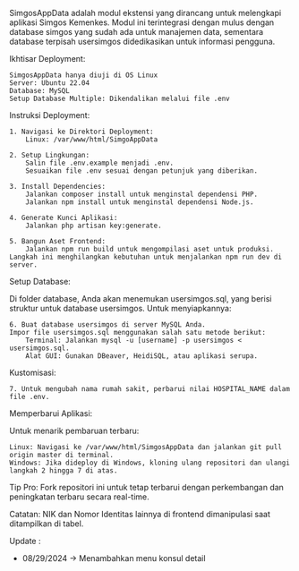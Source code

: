 SimgosAppData adalah modul ekstensi yang dirancang untuk melengkapi aplikasi Simgos Kemenkes. Modul ini terintegrasi dengan mulus dengan database simgos yang sudah ada untuk manajemen data, sementara database terpisah usersimgos didedikasikan untuk informasi pengguna.

Ikhtisar Deployment:

    SimgosAppData hanya diuji di OS Linux
    Server: Ubuntu 22.04
    Database: MySQL
    Setup Database Multiple: Dikendalikan melalui file .env

Instruksi Deployment:

    1. Navigasi ke Direktori Deployment:
        Linux: /var/www/html/SimgoAppData

    2. Setup Lingkungan:
        Salin file .env.example menjadi .env.
        Sesuaikan file .env sesuai dengan petunjuk yang diberikan.

    3. Install Dependencies:
        Jalankan composer install untuk menginstal dependensi PHP.
        Jalankan npm install untuk menginstal dependensi Node.js.

    4. Generate Kunci Aplikasi:
        Jalankan php artisan key:generate.

    5. Bangun Aset Frontend:
        Jalankan npm run build untuk mengompilasi aset untuk produksi. Langkah ini menghilangkan kebutuhan untuk menjalankan npm run dev di server.

Setup Database:

Di folder database, Anda akan menemukan usersimgos.sql, yang berisi struktur untuk database usersimgos. Untuk menyiapkannya:

    6. Buat database usersimgos di server MySQL Anda.
    Impor file usersimgos.sql menggunakan salah satu metode berikut:
        Terminal: Jalankan mysql -u [username] -p usersimgos < usersimgos.sql.
        Alat GUI: Gunakan DBeaver, HeidiSQL, atau aplikasi serupa.

Kustomisasi:

    7. Untuk mengubah nama rumah sakit, perbarui nilai HOSPITAL_NAME dalam file .env.

Memperbarui Aplikasi:

Untuk menarik pembaruan terbaru:

    Linux: Navigasi ke /var/www/html/SimgosAppData dan jalankan git pull origin master di terminal.
    Windows: Jika dideploy di Windows, kloning ulang repositori dan ulangi langkah 2 hingga 7 di atas.

Tip Pro: Fork repositori ini untuk tetap terbarui dengan perkembangan dan peningkatan terbaru secara real-time.

Catatan: NIK dan Nomor Identitas lainnya di frontend dimanipulasi saat ditampilkan di tabel.

Update :
- 08/29/2024 -> Menambahkan menu konsul detail
